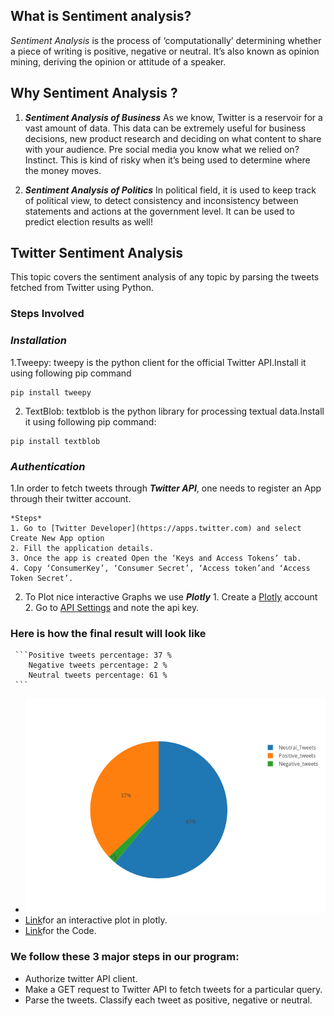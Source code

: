 ## What is Sentiment analysis?

*Sentiment Analysis* is the process of ‘computationally’ determining whether a piece of writing is positive, negative or neutral. It’s also known as opinion mining, deriving the opinion or attitude of a speaker.

## Why Sentiment Analysis ?
  1. __*Sentiment Analysis of Business*__
            As we know, Twitter is a reservoir for a vast amount of data. This data can be extremely useful for business decisions, new product research and deciding on what content to share with your audience. Pre social media you know what we relied on? Instinct. This is kind of risky when it’s being used to determine where the money moves.

  2. **_Sentiment Analysis of Politics_**
             In political field, it is used to keep track of political view, to detect consistency and inconsistency between statements and actions at the government level. It can be used to predict election results as well!



## Twitter Sentiment Analysis

This topic covers the sentiment analysis of any topic by parsing the tweets fetched from Twitter using Python.
### Steps Involved
### *Installation*
  1.Tweepy: tweepy is the python client for the official Twitter API.Install it using following pip command
```
pip install tweepy
```
  2. TextBlob: textblob is the python library for processing textual data.Install it using following pip command:
```
pip install textblob
```
### *Authentication*
  1.In order to fetch tweets through ***Twitter API***, one needs to register an App through their twitter account. 
    
    *Steps*
    1. Go to [Twitter Developer](https://apps.twitter.com) and select Create New App option
    2. Fill the application details.
    3. Once the app is created Open the ‘Keys and Access Tokens’ tab. 
    4. Copy ‘ConsumerKey’, ‘Consumer Secret’, ‘Access token’and ‘Access Token Secret’.
  
  2. To Plot nice interactive Graphs we use  **_Plotly_**
    1. Create a [Plotly](https://plot.ly) account 
    2. Go to [API Settings](https://plot.ly/settings/api) and note the api key.
    


### Here is how the final result will look like
     ```Positive tweets percentage: 37 %
        Negative tweets percentage: 2 %
        Neutral tweets percentage: 61 %
     ```
     
*  ![Sentiment_Analysis](/sentiment_analysis_OnePlus.png)
*  [Link](https://plot.ly/~adityac564/40/#plot)for an interactive plot in plotly.
*  [Link](https://github.com/Aditya098/Sentiment-Analysis/blob/master/sentiment_analysis.py)for the Code.
     
### We follow these 3 major steps in our program:

* Authorize twitter API client.
* Make a GET request to Twitter API to fetch tweets for a particular query.
* Parse the tweets. Classify each tweet as positive, negative or neutral.






